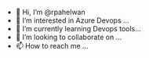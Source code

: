 - 👋 Hi, I’m @rpahelwan
- 👀 I’m interested in Azure Devops ...
- 🌱 I’m currently learning Devops tools...
- 💞️ I’m looking to collaborate on ...
- 📫 How to reach me ...

<!---
rpahelwan/rpahelwan is a ✨ special ✨ repository because its `README.md` (this file) appears on your GitHub profile.
You can click the Preview link to take a look at your changes.
--->
